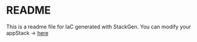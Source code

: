 # README
This is a readme file for IaC generated with StackGen.
You can modify your appStack -> [here](http://main.dev.stackgen.com/appstacks/fee6ad54-7d5c-46fd-a9be-9422f5fb77cb)
